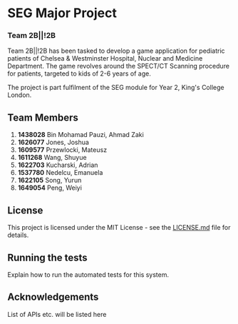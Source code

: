 # SEG Major Project

### Team 2B||!2B

Team 2B||!2B has been tasked to develop a game application for pediatric
patients of Chelsea & Westminster Hospital, Nuclear and Medicine
Department. The game revolves around the SPECT/CT Scanning procedure for
patients, targeted to kids of 2-6 years of age.

The project is part fulfilment of the SEG module for Year 2, King's College
London.

## Team Members

1.  **1438028**  Bin Mohamad Pauzi, Ahmad Zaki
2.  **1626077**  Jones, Joshua
3.  **1609577**  Przewlocki, Mateusz
4.  **1611268**  Wang, Shuyue
5.  **1622703**  Kucharski, Adrian
6.  **1537780**  Nedelcu, Emanuela
7.  **1622105**  Song, Yurun
8.  **1649054**  Peng, Weiyi

## License

This project is licensed under the MIT License - see the [LICENSE.md](LICENSE.md) file for details.

## Running the tests

Explain how to run the automated tests for this system.

## Acknowledgements

List of APIs etc. will be listed here
